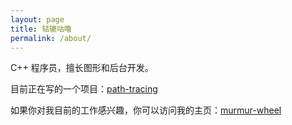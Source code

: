 ```yaml
---
layout: page
title: 轱辘咕噜
permalink: /about/
---
```


C++  程序员，擅长图形和后台开发。

目前正在写的一个项目：[path-tracing](https://github.com/murmur-wheel/path-tracing)

如果你对我目前的工作感兴趣，你可以访问我的主页：[murmur-wheel](https://github.com/murmur-wheel)